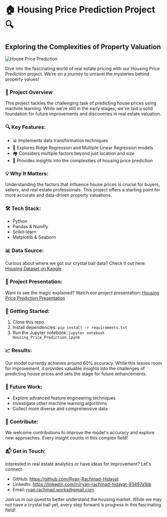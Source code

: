 # 🏠 Housing Price Prediction Project 🔍

## Exploring the Complexities of Property Valuation

![House Price Prediction](https://miro.medium.com/v2/resize:fit:1400/0*cDRFtpTiOJFrfzS5.jpg)

Dive into the fascinating world of real estate pricing with our Housing Price Prediction project. We're on a journey to unravel the mysteries behind property values!

### 🚀 Project Overview

This project tackles the challenging task of predicting house prices using machine learning. While we're still in the early stages, we've laid a solid foundation for future improvements and discoveries in real estate valuation.

### 🔍 Key Features:

- 📊 Implements data transformation techniques
- 🧠 Explores Ridge Regression and Multiple Linear Regression models
- 🏘️ Considers multiple factors beyond just location and size
- 🔬 Provides insights into the complexities of housing price prediction

### 💡 Why It Matters:

Understanding the factors that influence house prices is crucial for buyers, sellers, and real estate professionals. This project offers a starting point for more accurate and data-driven property valuations.

### 🛠️ Tech Stack:

- Python
- Pandas & NumPy
- Scikit-learn
- Matplotlib & Seaborn

### 📊 Data Source:

Curious about where we got our crystal ball data? Check it out here:
[Housing Dataset on Kaggle](https://www.kaggle.com/datasets/ashydv/housing-dataset/data)

### 🎥 Project Presentation:

Want to see the magic explained? Watch our project presentation:
[Housing Price Prediction Presentation](https://www.canva.com/design/DAGOLcSwj68/Or76AIW0qoj1jcOip5Mw7Q/edit)

### 🚀 Getting Started:

1. Clone this repo
2. Install dependencies: `pip install -r requirements.txt`
3. Run the Jupyter notebook: `jupyter notebook Housing_Price_Prediction.ipynb`

### 📈 Results:

Our model currently achieves around 60% accuracy. While this leaves room for improvement, it provides valuable insights into the challenges of predicting house prices and sets the stage for future enhancements.

### 🔮 Future Work:

- Explore advanced feature engineering techniques
- Investigate other machine learning algorithms
- Collect more diverse and comprehensive data

### 🤝 Contribute:

We welcome contributions to improve the model's accuracy and explore new approaches. Every insight counts in this complex field!

### 📬 Get in Touch:

Interested in real estate analytics or have ideas for improvement? Let's connect:

- GitHub: https://github.com/Ryan-Rachmad-Hidayat
- LinkedIn: https://linkedin.com/in/ryan-rachmad-hidayat-93497a1bb
- Email: ryan.rachmad.works@gmail.com

Join us in our quest to better understand the housing market. While we may not have a crystal ball yet, every step forward is progress in this fascinating field!
